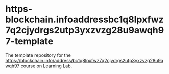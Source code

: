 # https-blockchain.infoaddressbc1q8lpxfwz7q2cjydrgs2utp3yxzvzg28u9awqh97-template
The template repository for the https://blockchain.info/address/bc1q8lpxfwz7q2cjydrgs2utp3yxzvzg28u9awqh97 course on Learning Lab.
